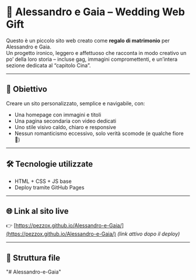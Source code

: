# 💍 Alessandro e Gaia – Wedding Web Gift

Questo è un piccolo sito web creato come **regalo di matrimonio** per Alessandro e Gaia.  
Un progetto ironico, leggero e affettuoso che racconta in modo creativo un po’ della loro storia – incluse gag, immagini compromettenti, e un’intera sezione dedicata al “capitolo Cina”.

---

## 🎯 Obiettivo

Creare un sito personalizzato, semplice e navigabile, con:
- Una homepage con immagini e titoli
- Una pagina secondaria con video dedicati
- Uno stile visivo caldo, chiaro e responsive
- Nessun romanticismo eccessivo, solo verità scomode (e qualche fiore 👀)

---

## 🛠️ Tecnologie utilizzate

- HTML + CSS + JS base
- Deploy tramite GitHub Pages

---

## 🌐 Link al sito live

👉 [https://pezzox.github.io/Alessandro-e-Gaia/](https://pezzox.github.io/Alessandro-e-Gaia/) *(link attivo dopo il deploy)*

---

## 📁 Struttura file

"# Alessandro-e-Gaia" 
